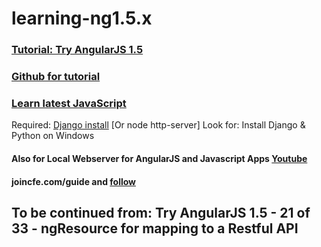 # learning-ng1.5.x

### [Tutorial: Try AngularJS 1.5](https://www.youtube.com/playlist?list=PLEsfXFp6DpzRB30gXPSwzAEQfqiUZkRsg)
### [Github for tutorial](https://github.com/codingforentrepreneurs/Try-Angular-1.5)
### [Learn latest JavaScript](joincfe.com/learn/javascript)

Required:
[Django install](https://www.youtube.com/codingentrepreneurs)
[Or node http-server]
Look for: Install Django & Python on Windows

#### Also for Local Webserver for AngularJS and Javascript Apps [Youtube](https://www.youtube.com/watch?v=P4N3MDOSITs)
#### joincfe.com/guide and [follow](https://github.com/codingforentrepreneurs/Guides/blob/master/all/angular_webserver.md)

## To be continued from: Try AngularJS 1.5 - 21 of 33 - ngResource for mapping to a Restful API